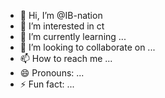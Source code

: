 - 👋 Hi, I’m @IB-nation
- 👀 I’m interested in ct
- 🌱 I’m currently learning ...
- 💞️ I’m looking to collaborate on ...
- 📫 How to reach me ...
- 😄 Pronouns: ...
- ⚡ Fun fact: ...

<!---
IB-nation/IB-nation is a ✨ special ✨ repository because its `README.md` (this file) appears on your GitHub profile.
You can click the Preview link to take a look at your changes.
--->
